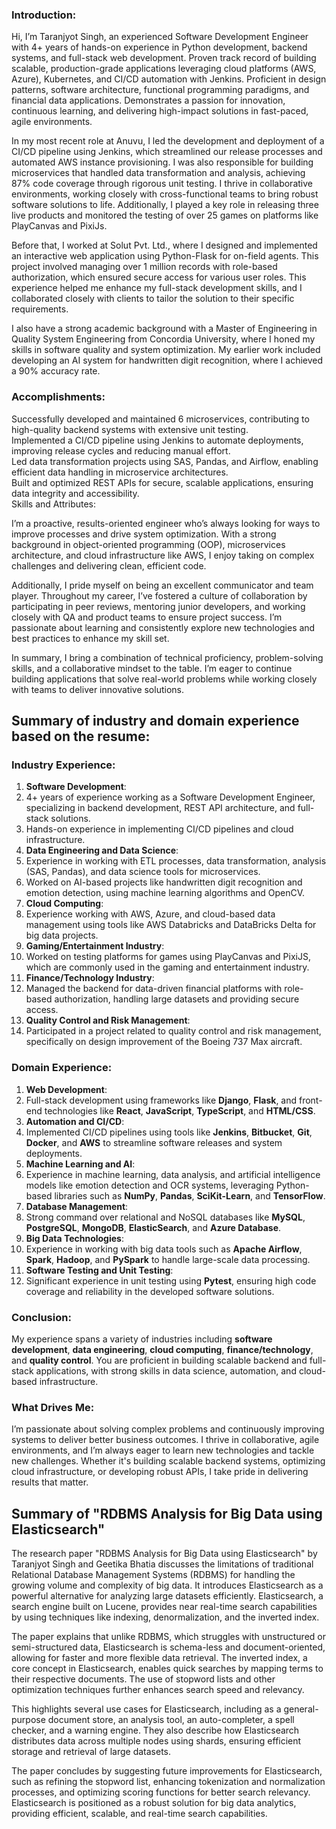 ### **Introduction:**

Hi, I’m Taranjyot Singh, an experienced Software Development Engineer with 4+ years of hands-on experience in Python development, backend systems, and full-stack web development. Proven track record of building scalable, production-grade applications leveraging cloud platforms (AWS, Azure), Kubernetes, and CI/CD automation with Jenkins. Proficient in design patterns, software architecture, functional programming paradigms, and financial data applications. Demonstrates a passion for innovation, continuous learning, and delivering high-impact solutions in fast-paced, agile environments.

In my most recent role at Anuvu, I led the development and deployment of a CI/CD pipeline using Jenkins, which streamlined our release processes and automated AWS instance provisioning. I was also responsible for building microservices that handled data transformation and analysis, achieving 87% code coverage through rigorous unit testing. I thrive in collaborative environments, working closely with cross-functional teams to bring robust software solutions to life. Additionally, I played a key role in releasing three live products and monitored the testing of over 25 games on platforms like PlayCanvas and PixiJs.

Before that, I worked at Solut Pvt. Ltd., where I designed and implemented an interactive web application using Python-Flask for on-field agents. This project involved managing over 1 million records with role-based authorization, which ensured secure access for various user roles. This experience helped me enhance my full-stack development skills, and I collaborated closely with clients to tailor the solution to their specific requirements.

I also have a strong academic background with a Master of Engineering in Quality System Engineering from Concordia University, where I honed my skills in software quality and system optimization. My earlier work included developing an AI system for handwritten digit recognition, where I achieved a 90% accuracy rate.

### **Accomplishments:**

Successfully developed and maintained 6 microservices, contributing to high-quality backend systems with extensive unit testing.  
Implemented a CI/CD pipeline using Jenkins to automate deployments, improving release cycles and reducing manual effort.  
Led data transformation projects using SAS, Pandas, and Airflow, enabling efficient data handling in microservice architectures.  
Built and optimized REST APIs for secure, scalable applications, ensuring data integrity and accessibility.  
Skills and Attributes:

I’m a proactive, results-oriented engineer who’s always looking for ways to improve processes and drive system optimization. With a strong background in object-oriented programming (OOP), microservices architecture, and cloud infrastructure like AWS, I enjoy taking on complex challenges and delivering clean, efficient code.

Additionally, I pride myself on being an excellent communicator and team player. Throughout my career, I’ve fostered a culture of collaboration by participating in peer reviews, mentoring junior developers, and working closely with QA and product teams to ensure project success. I’m passionate about learning and consistently explore new technologies and best practices to enhance my skill set.

In summary, I bring a combination of technical proficiency, problem-solving skills, and a collaborative mindset to the table. I’m eager to continue building applications that solve real-world problems while working closely with teams to deliver innovative solutions.

## **Summary of industry and domain experience based on the resume:**

### **Industry Experience:**

1. **Software Development**:
2. 4+ years of experience working as a Software Development Engineer, specializing in backend development, REST API architecture, and full-stack solutions.
3. Hands-on experience in implementing CI/CD pipelines and cloud infrastructure.
4. **Data Engineering and Data Science**:
5. Experience in working with ETL processes, data transformation, analysis (SAS, Pandas), and data science tools for microservices.
6. Worked on AI-based projects like handwritten digit recognition and emotion detection, using machine learning algorithms and OpenCV.
7. **Cloud Computing**:
8. Experience working with AWS, Azure, and cloud-based data management using tools like AWS Databricks and DataBricks Delta for big data projects.
9. **Gaming/Entertainment Industry**:
10. Worked on testing platforms for games using PlayCanvas and PixiJS, which are commonly used in the gaming and entertainment industry.
11. **Finance/Technology Industry**:
12. Managed the backend for data-driven financial platforms with role-based authorization, handling large datasets and providing secure access.
13. **Quality Control and Risk Management**:
14. Participated in a project related to quality control and risk management, specifically on design improvement of the Boeing 737 Max aircraft.

### Domain Experience:

1. **Web Development**:
2. Full-stack development using frameworks like **Django**, **Flask**, and front-end technologies like **React**, **JavaScript**, **TypeScript**, and **HTML/CSS**.
3. **Automation and CI/CD**:
4. Implemented CI/CD pipelines using tools like **Jenkins**, **Bitbucket**, **Git**, **Docker**, and **AWS** to streamline software releases and system deployments.
5. **Machine Learning and AI**:
6. Experience in machine learning, data analysis, and artificial intelligence models like emotion detection and OCR systems, leveraging Python-based libraries such as **NumPy**, **Pandas**, **SciKit-Learn**, and **TensorFlow**.
7. **Database Management**:
8. Strong command over relational and NoSQL databases like **MySQL**, **PostgreSQL**, **MongoDB**, **ElasticSearch**, and **Azure Database**.
9. **Big Data Technologies**:
10. Experience in working with big data tools such as **Apache Airflow**, **Spark**, **Hadoop**, and **PySpark** to handle large-scale data processing.
11. **Software Testing and Unit Testing**:
12. Significant experience in unit testing using **Pytest**, ensuring high code coverage and reliability in the developed software solutions.

### **Conclusion:**

My experience spans a variety of industries including **software development**, **data engineering**, **cloud computing**, **finance/technology**, and **quality control**. You are proficient in building scalable backend and full-stack applications, with strong skills in data science, automation, and cloud-based infrastructure.

### **What Drives Me:**

I’m passionate about solving complex problems and continuously improving systems to deliver better business outcomes. I thrive in collaborative, agile environments, and I’m always eager to learn new technologies and tackle new challenges. Whether it's building scalable backend systems, optimizing cloud infrastructure, or developing robust APIs, I take pride in delivering results that matter.

## **Summary of "RDBMS Analysis for Big Data using Elasticsearch"**

The research paper "RDBMS Analysis for Big Data using Elasticsearch" by Taranjyot Singh and Geetika Bhatia discusses the limitations of traditional Relational Database Management Systems (RDBMS) for handling the growing volume and complexity of big data. It introduces Elasticsearch as a powerful alternative for analyzing large datasets efficiently. Elasticsearch, a search engine built on Lucene, provides near real-time search capabilities by using techniques like indexing, denormalization, and the inverted index.

The paper explains that unlike RDBMS, which struggles with unstructured or semi-structured data, Elasticsearch is schema-less and document-oriented, allowing for faster and more flexible data retrieval. The inverted index, a core concept in Elasticsearch, enables quick searches by mapping terms to their respective documents. The use of stopword lists and other optimization techniques further enhances search speed and relevancy.

This highlights several use cases for Elasticsearch, including as a general-purpose document store, an analysis tool, an auto-completer, a spell checker, and a warning engine. They also describe how Elasticsearch distributes data across multiple nodes using shards, ensuring efficient storage and retrieval of large datasets.

The paper concludes by suggesting future improvements for Elasticsearch, such as refining the stopword list, enhancing tokenization and normalization processes, and optimizing scoring functions for better search relevancy. Elasticsearch is positioned as a robust solution for big data analytics, providing efficient, scalable, and real-time search capabilities.